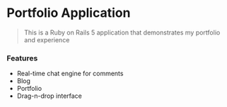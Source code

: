 # Portfolio Application

> This is a Ruby on Rails 5 application that demonstrates my portfolio and experience

### Features

- Real-time chat engine for comments
- Blog
- Portfolio
- Drag-n-drop interface
